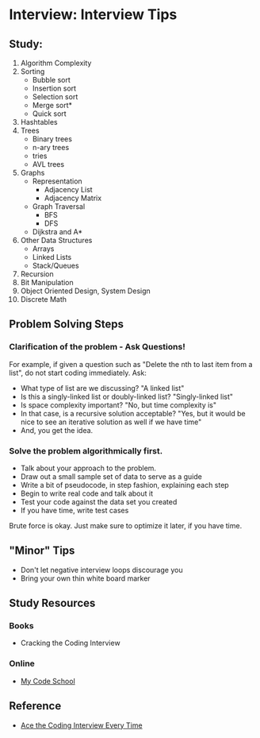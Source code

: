 # Interview: Interview Tips
## Study:
1. Algorithm Complexity
2. Sorting
	- Bubble sort
	- Insertion sort
	- Selection sort
	- Merge sort*
	- Quick sort
3. Hashtables
4. Trees
	- Binary trees
	- n-ary trees
	- tries
	- AVL trees
5. Graphs
	- Representation
		- Adjacency List
		- Adjacency Matrix
	- Graph Traversal
		- BFS
		- DFS
	- Dijkstra and A*
6. Other Data Structures
	- Arrays
	- Linked Lists
	- Stack/Queues
7. Recursion
8. Bit Manipulation
9. Object Oriented Design, System Design
10. Discrete Math

## Problem Solving Steps
### Clarification of the problem - **Ask Questions!**
For example, if given a question such as "Delete the nth to last item from a list", do not start coding immediately. Ask:
- What type of list are we discussing? "A linked list"
- Is this a singly-linked list or doubly-linked list? "Singly-linked list"
- Is space complexity important? "No, but time complexity is"
- In that case, is a recursive solution acceptable? "Yes, but it would be nice to see an iterative solution as well if we have time"
- And, you get the idea. 

### Solve the problem algorithmically first. 
- Talk about your approach to the problem. 
- Draw out a small sample set of data to serve as a guide
- Write a bit of pseudocode, in step fashion, explaining each step
- Begin to write real code and talk about it
- Test your code against the data set you created
- If you have time, write test cases

Brute force is okay. Just make sure to optimize it later, if you have time. 

## "Minor" Tips
- Don't let negative interview loops discourage you
- Bring your own thin white board marker

## Study Resources
### Books
- Cracking the Coding Interview

### Online
- [My Code School](https://www.youtube.com/user/mycodeschool)

## Reference
- [Ace the Coding Interview Every Time](https://www.linkedin.com/pulse/20141120061048-6976444-ace-the-coding-interview-every-time?trk=mp-reader-card)